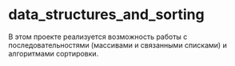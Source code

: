 # data_structures_and_sorting

В этом проекте реализуется возможность работы с последовательностями (массивами и связанными списками) и алгоритмами сортировки.
